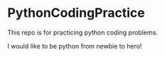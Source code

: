 # PythonCodingPractice

This repo is for practicing python coding problems.

I would like to be python from newbie to hero!